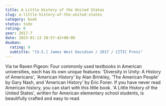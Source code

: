 ```yaml
---
title: A Little History of the United States
slug: a-little-history-of-the-united-states
category: book
status: todo
rating: 0
year: 2017-7
date: 2023-01-13 20:57:42+08:00
douban:
  rating: 9
  subtitle: "[U.S.] James West Davidson / 2017 / CITIC Press"
---
```


Via tw Raven Pigeon: Four commonly used textbooks in American universities, each has its own unique features: 'Diversity in Unity: A History of Americans', 'American History' by Alan Brinkley, 'The American People' by Gary Nash, and 'American History' by Eric Foner. If you have never read American history, you can start with this little book. 'A Little History of the United States', written for American elementary school students, is beautifully crafted and easy to read.
